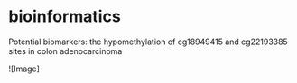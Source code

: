 # bioinformatics
Potential biomarkers: the hypomethylation of cg18949415 and cg22193385 sites in colon adenocarcinoma

![Image]
